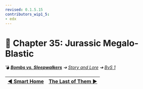 ```yaml
---
revised: 0.1.5.15
contributors_wip1_5:
- edx
---
```


# 📄 Chapter 35: Jurassic Megalo-Blastic

💣 ***[Bombs vs. Sleepwalkers][home]** ➔ [Story and Lore][story] ➔ [BvS 1][story_bvs1]*

| [◀️ Smart Home][prev] | [The Last of Them ▶️][next] |
| --: | :-- |

[home]: /README.md
[prev]: /story/bvs1/34_smart_home.md
[next]: /story/bvs1/36_the_last_of_them.md
[story]: /story/readme.md
[story_bvs1]: /story/bvs1/readme.md
